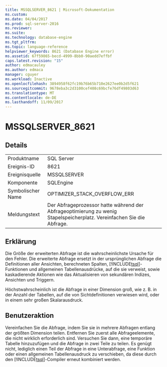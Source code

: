 ```yaml
---
title: MSSQLSERVER_8621 | Microsoft-Dokumentation
ms.custom: 
ms.date: 04/04/2017
ms.prod: sql-server-2016
ms.reviewer: 
ms.suite: 
ms.technology: database-engine
ms.tgt_pltfrm: 
ms.topic: language-reference
helpviewer_keywords: 8621 (Database Engine error)
ms.assetid: 67f59865-becd-4999-8bb0-90aedd7effbf
caps.latest.revision: "15"
author: edmacauley
ms.author: edmaca
manager: cguyer
ms.workload: Inactive
ms.openlocfilehash: 3894958f62fc19b76b65b710e2627ee0b2d5f621
ms.sourcegitcommit: 9678eba3c2d3100cef408c69bcfe76df49803d63
ms.translationtype: MT
ms.contentlocale: de-DE
ms.lasthandoff: 11/09/2017
---
```

# <a name="mssqlserver8621"></a>MSSQLSERVER_8621
  
## <a name="details"></a>Details  
  
|||  
|-|-|  
|Produktname|SQL Server|  
|Ereignis-ID|8621|  
|Ereignisquelle|MSSQLSERVER|  
|Komponente|SQLEngine|  
|Symbolischer Name|OPTIMIZER_STACK_OVERFLOW_ERR|  
|Meldungstext|Der Abfrageprozessor hatte während der Abfrageoptimierung zu wenig Stapelspeicherplatz. Vereinfachen Sie die Abfrage.|  
  
## <a name="explanation"></a>Erklärung  
Die Größe der erweiterten Abfrage ist die wahrscheinlichste Ursache für den Fehler. Die erweiterte Abfrage ersetzt in der ursprünglichen Abfrage die Definitionen aller Ansichten, berechneten Spalten, [!INCLUDE[tsql](../../includes/tsql-md.md)]-Funktionen und allgemeinen Tabellenausdrücke, auf die sie verweist, sowie kaskadierende Aktionen wie das Aktualisieren von sekundären Indizes, Ansichten und Triggern.  
  
Höchstwahrscheinlich ist die Abfrage in einer Dimension groß, wie z. B. in der Anzahl der Tabellen, auf die von Sichtdefinitionen verwiesen wird, oder in einem sehr großen Skalarausdruck.  
  
## <a name="user-action"></a>Benutzeraktion  
Vereinfachen Sie die Abfrage, indem Sie sie in mehrere Abfragen entlang der größten Dimension teilen. Entfernen Sie zuerst alle Abfrageelemente, die nicht wirklich erforderlich sind. Versuchen Sie dann, eine temporäre Tabelle hinzuzufügen und die Abfrage in zwei Teile zu teilen.  Es genügt nicht, lediglich einen Teil der Abfrage in eine Unterabfrage, eine Funktion oder einen allgemeinen Tabellenausdruck zu verschieben, da diese durch den [!INCLUDE[tsql](../../includes/tsql-md.md)]-Compiler erneut kombiniert werden.  
  
